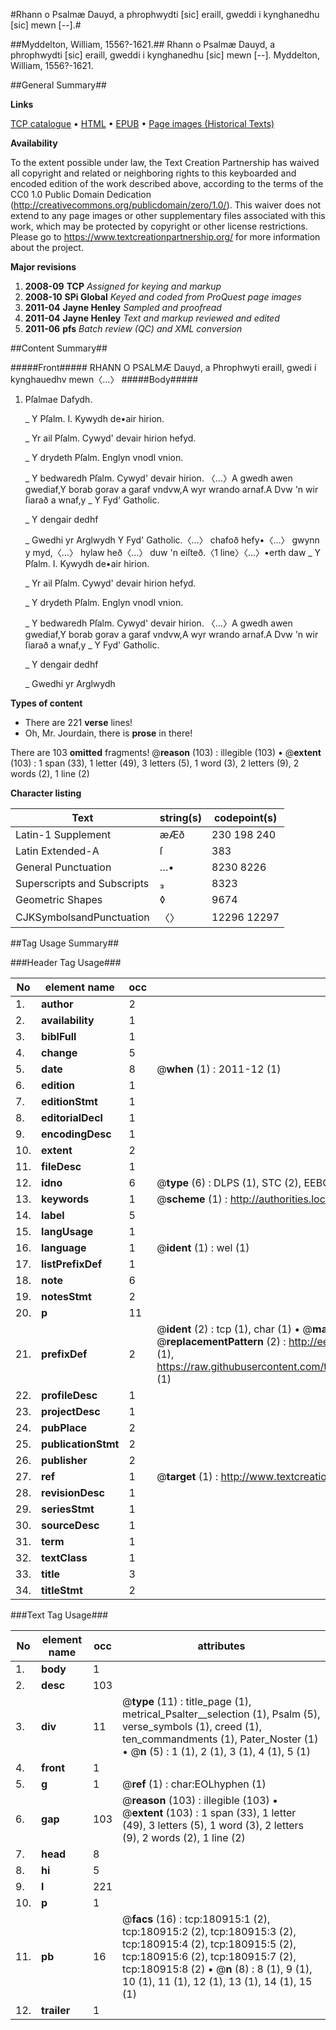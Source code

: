 #Rhann o Psalmæ Dauyd, a phrophwydti [sic] eraill, gweddi i kynghanedhu [sic] mewn [--].#

##Myddelton, William, 1556?-1621.##
Rhann o Psalmæ Dauyd, a phrophwydti [sic] eraill, gweddi i kynghanedhu [sic] mewn [--].
Myddelton, William, 1556?-1621.

##General Summary##

**Links**

[TCP catalogue](http://www.ota.ox.ac.uk/tcp/)  • 
[HTML](http://tei.it.ox.ac.uk/tcp/Texts-HTML/free/B00/B00914.html)  • 
[EPUB](http://tei.it.ox.ac.uk/tcp/Texts-EPUB/free/B00/B00914.epub) • 
[Page images (Historical Texts)](https://historicaltexts.jisc.ac.uk/eebo-56572808e)

**Availability**

To the extent possible under law, the Text Creation Partnership has waived all copyright and related or neighboring rights to this keyboarded and encoded edition of the work described above, according to the terms of the CC0 1.0 Public Domain Dedication (http://creativecommons.org/publicdomain/zero/1.0/). This waiver does not extend to any page images or other supplementary files associated with this work, which may be protected by copyright or other license restrictions. Please go to https://www.textcreationpartnership.org/ for more information about the project.

**Major revisions**

1. __2008-09__ __TCP__ *Assigned for keying and markup*
1. __2008-10__ __SPi Global__ *Keyed and coded from ProQuest page images*
1. __2011-04__ __Jayne Henley__ *Sampled and proofread*
1. __2011-04__ __Jayne Henley__ *Text and markup reviewed and edited*
1. __2011-06__ __pfs__ *Batch review (QC) and XML conversion*

##Content Summary##

#####Front#####
RHANN O PSALMÆ Dauyd, a Phrophwyti eraill, gwedi i kynghauedhv mewn〈…〉
#####Body#####

1. Pſalmae Dafydh.

    _ Y Pſalm. I. Kywydh de•air hirion.

    _ Yr ail Pſalm. Cywyd' devair hirion hefyd.

    _ Y drydeth Pſalm. Englyn vnodl vnion.

    _ Y bedwaredh Pſalm. Cywyd' devair hirion.
〈…〉A gwedh awen gwediaf,Y borab gorav a garaf vndvw,A wyr wrando arnaf.A Dvw 'n wir ſiarað a wnaf,y 
    _ Y Fyd' Gatholic.

    _ Y dengair dedhf

    _ Gwedhi yr Arglwydh
Y Fyd' Gatholic.〈…〉 chafoð hefy•〈…〉 gwynn y myd,〈…〉 hylaw heð〈…〉 duw 'n eiſteð.〈1 line〉〈…〉•erth daw 
    _ Y Pſalm. I. Kywydh de•air hirion.

    _ Yr ail Pſalm. Cywyd' devair hirion hefyd.

    _ Y drydeth Pſalm. Englyn vnodl vnion.

    _ Y bedwaredh Pſalm. Cywyd' devair hirion.
〈…〉A gwedh awen gwediaf,Y borab gorav a garaf vndvw,A wyr wrando arnaf.A Dvw 'n wir ſiarað a wnaf,y 
    _ Y Fyd' Gatholic.

    _ Y dengair dedhf

    _ Gwedhi yr Arglwydh

**Types of content**

  * There are 221 **verse** lines!
  * Oh, Mr. Jourdain, there is **prose** in there!

There are 103 **omitted** fragments! 
 @__reason__ (103) : illegible (103)  •  @__extent__ (103) : 1 span (33), 1 letter (49), 3 letters (5), 1 word (3), 2 letters (9), 2 words (2), 1 line (2)

**Character listing**


|Text|string(s)|codepoint(s)|
|---|---|---|
|Latin-1 Supplement|æÆð|230 198 240|
|Latin Extended-A|ſ|383|
|General Punctuation|…•|8230 8226|
|Superscripts             and Subscripts|₃|8323|
|Geometric Shapes|◊|9674|
|CJKSymbolsandPunctuation|〈〉|12296 12297|

##Tag Usage Summary##

###Header Tag Usage###

|No|element name|occ|attributes|
|---|---|---|---|
|1.|__author__|2||
|2.|__availability__|1||
|3.|__biblFull__|1||
|4.|__change__|5||
|5.|__date__|8| @__when__ (1) : 2011-12 (1)|
|6.|__edition__|1||
|7.|__editionStmt__|1||
|8.|__editorialDecl__|1||
|9.|__encodingDesc__|1||
|10.|__extent__|2||
|11.|__fileDesc__|1||
|12.|__idno__|6| @__type__ (6) : DLPS (1), STC (2), EEBO-CITATION (1), OCLC (1), VID (1)|
|13.|__keywords__|1| @__scheme__ (1) : http://authorities.loc.gov/ (1)|
|14.|__label__|5||
|15.|__langUsage__|1||
|16.|__language__|1| @__ident__ (1) : wel (1)|
|17.|__listPrefixDef__|1||
|18.|__note__|6||
|19.|__notesStmt__|2||
|20.|__p__|11||
|21.|__prefixDef__|2| @__ident__ (2) : tcp (1), char (1)  •  @__matchPattern__ (2) : ([0-9\-]+):([0-9IVX]+) (1), (.+) (1)  •  @__replacementPattern__ (2) : http://eebo.chadwyck.com/downloadtiff?vid=$1&page=$2 (1), https://raw.githubusercontent.com/textcreationpartnership/Texts/master/tcpchars.xml#$1 (1)|
|22.|__profileDesc__|1||
|23.|__projectDesc__|1||
|24.|__pubPlace__|2||
|25.|__publicationStmt__|2||
|26.|__publisher__|2||
|27.|__ref__|1| @__target__ (1) : http://www.textcreationpartnership.org/docs/. (1)|
|28.|__revisionDesc__|1||
|29.|__seriesStmt__|1||
|30.|__sourceDesc__|1||
|31.|__term__|1||
|32.|__textClass__|1||
|33.|__title__|3||
|34.|__titleStmt__|2||


###Text Tag Usage###

|No|element name|occ|attributes|
|---|---|---|---|
|1.|__body__|1||
|2.|__desc__|103||
|3.|__div__|11| @__type__ (11) : title_page (1), metrical_Psalter__selection (1), Psalm (5), verse_symbols (1), creed (1), ten_commandments (1), Pater_Noster (1)  •  @__n__ (5) : 1 (1), 2 (1), 3 (1), 4 (1), 5 (1)|
|4.|__front__|1||
|5.|__g__|1| @__ref__ (1) : char:EOLhyphen (1)|
|6.|__gap__|103| @__reason__ (103) : illegible (103)  •  @__extent__ (103) : 1 span (33), 1 letter (49), 3 letters (5), 1 word (3), 2 letters (9), 2 words (2), 1 line (2)|
|7.|__head__|8||
|8.|__hi__|5||
|9.|__l__|221||
|10.|__p__|1||
|11.|__pb__|16| @__facs__ (16) : tcp:180915:1 (2), tcp:180915:2 (2), tcp:180915:3 (2), tcp:180915:4 (2), tcp:180915:5 (2), tcp:180915:6 (2), tcp:180915:7 (2), tcp:180915:8 (2)  •  @__n__ (8) : 8 (1), 9 (1), 10 (1), 11 (1), 12 (1), 13 (1), 14 (1), 15 (1)|
|12.|__trailer__|1||
